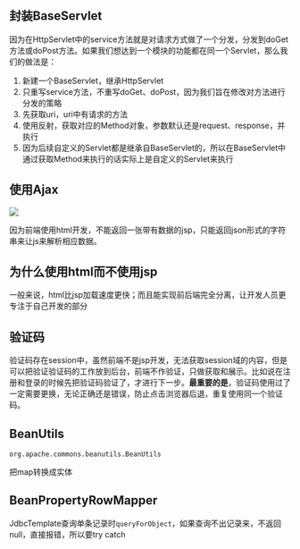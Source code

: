 ## 封装BaseServlet

因为在HttpServlet中的service方法就是对请求方式做了一个分发，分发到doGet方法或doPost方法。如果我们想达到一个模块的功能都在同一个Servlet，那么我们的做法是：

1. 新建一个BaseServlet，继承HttpServlet
2. 只重写service方法，不重写doGet、doPost，因为我们旨在修改对方法进行分发的策略
3. 先获取uri，uri中有请求的方法
4. 使用反射，获取对应的Method对象，参数默认还是request、response，并执行
5. 因为后续自定义的Servlet都是继承自BaseServlet的，所以在BaseServlet中通过获取Method来执行的话实际上是自定义的Servlet来执行

## 使用Ajax

![](https://gitee.com/ngwingbun/picgo-image/raw/master/images/007S8ZIlgy1gfsru4utw9j315q06qtkm.jpg)

因为前端使用html开发，不能返回一张带有数据的jsp，只能返回json形式的字符串来让js来解析相应数据。

## 为什么使用html而不使用jsp

一般来说，html比jsp加载速度更快；而且能实现前后端完全分离，让开发人员更专注于自己开发的部分

## 验证码

验证码存在session中，虽然前端不是jsp开发，无法获取session域的内容，但是可以把验证验证码的工作放到后台，前端不作验证，只做获取和展示。比如说在注册和登录的时候先把验证码验证了，才进行下一步。**最重要的是**，验证码使用过了一定需要更换，无论正确还是错误，防止点击浏览器后退，重复使用同一个验证码。

## BeanUtils

`org.apache.commons.beanutils.BeanUtils`

把map转换成实体

## BeanPropertyRowMapper

JdbcTemplate查询单条记录时`queryForObject`，如果查询不出记录来，不返回null，直接报错，所以要try catch